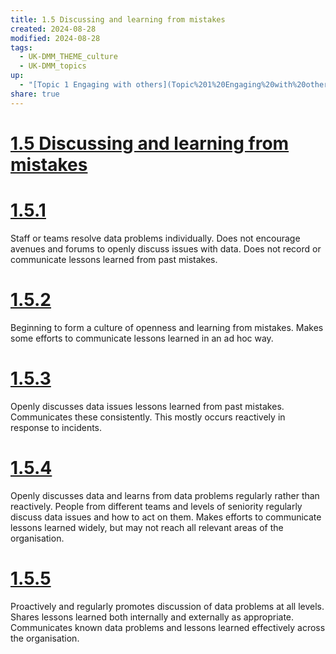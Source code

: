 ```yaml
---
title: 1.5 Discussing and learning from mistakes
created: 2024-08-28
modified: 2024-08-28
tags:
  - UK-DMM_THEME_culture
  - UK-DMM_topics
up:
  - "[Topic 1 Engaging with others](Topic%201%20Engaging%20with%20others.md)"
share: true
---
```

# [1.5 Discussing and learning from mistakes](1.5%20Discussing%20and%20learning%20from%20mistakes.md)
# [1.5.1](1.5.1.md)

Staff or teams resolve data problems individually. Does not encourage avenues and forums to openly discuss issues with data. Does not record or communicate lessons learned from past mistakes.

# [1.5.2](1.5.2.md)

Beginning to form a culture of openness and learning from mistakes. Makes some efforts to communicate lessons learned in an ad hoc way.

# [1.5.3](1.5.3.md)

Openly discusses data issues lessons learned from past mistakes. Communicates these consistently. This mostly occurs reactively in response to incidents.

# [1.5.4](1.5.4.md)

Openly discusses data and learns from data problems regularly rather than reactively. People from different teams and levels of seniority regularly discuss data issues and how to act on them. Makes efforts to communicate lessons learned widely, but may not reach all relevant areas of the organisation.

# [1.5.5](1.5.5.md)

Proactively and regularly promotes discussion of data problems at all levels. Shares lessons learned both internally and externally as appropriate. Communicates known data problems and lessons learned effectively across the organisation.
